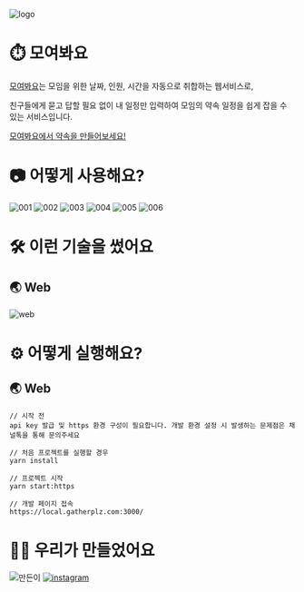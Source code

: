 ![logo](https://github.com/mju-likelion/inception/assets/63037629/829282ce-7bba-45bf-8660-4a9a2cf18549)

# ⏱️ 모여봐요

[모여봐요](https://gatherplz.com/)는 모임을 위한 날짜, 인원, 시간을 자동으로 취합하는 웹서비스로,

친구들에게 묻고 답할 필요 없이 내 일정만 입력하여 모임의 약속 일정을 쉽게 잡을 수 있는 서비스입니다.

[모여봐요에서 약속을 만들어보세요!](https://gatherplz.com/)

# 📷 어떻게 사용해요?
![001](https://github.com/mju-likelion/inception/assets/63037629/c8f6038f-31ac-4579-93e0-9432f77b59fb)
![002](https://github.com/mju-likelion/inception/assets/63037629/eedf3225-5a63-48a9-9835-e4a04e6c66aa)
![003](https://github.com/mju-likelion/inception/assets/63037629/d8529642-40f1-41f3-8534-c457346bc178)
![004](https://github.com/mju-likelion/inception/assets/63037629/ae773189-2689-495d-80aa-099ebfe77f6d)
![005](https://github.com/mju-likelion/inception/assets/63037629/cc0d16dd-9c13-493d-a33b-d3eb91b4ab8f)
![006](https://github.com/mju-likelion/inception/assets/63037629/5ff09917-f19f-4025-9b17-b121861ddcd9)


# 🛠️ 이런 기술을 썼어요
## 🌏 Web
![web](https://github.com/mju-likelion/inception/assets/63037629/f36a8d6b-e2bb-4f77-b0eb-e523bd7b428c)


# ⚙️ 어떻게 실행해요?
## 🌏 Web
```shell
// 시작 전
api key 발급 및 https 환경 구성이 필요합니다. 개발 환경 설정 시 발생하는 문제점은 채널톡을 통해 문의주세요

// 처음 프로젝트를 실행할 경우
yarn install

// 프로젝트 시작
yarn start:https

// 개발 페이지 접속
https://local.gatherplz.com:3000/
```

# 👩‍💻 우리가 만들었어요
![만든이](https://github.com/mju-likelion/inception/assets/63037629/f55d58dd-9f97-490b-95ed-9d93fbff3b2d)
[![instagram](https://cdn.icon-icons.com/icons2/2699/PNG/512/instagram_logo_icon_170643.png)](https://www.instagram.com/gather_plz)
